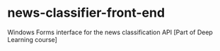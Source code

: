 # news-classifier-front-end
Windows Forms interface for the news classification API [Part of Deep Learning course]
